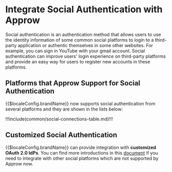 # Integrate Social Authentication with Approw

<LastUpdated/>

Social authentication is an authentication method that allows users to use the identity information of some common social platforms to login to a third-party application or authentic themselves in some other websites. For example, you can sign in YouTube with your gmail account. Social authentication can improve users' login experience on third-party platforms and provide an easy way for users to register new accounts in these platforms.

## Platforms that Approw Support for Social Authentication

{{$localeConfig.brandName}} now supports social authentication from several platforms and they are shown in the lists below:

!!!include(common/social-connections-table.md)!!!

## Customized Social Authentication

{{$localeConfig.brandName}} can provide integration with **customized OAuth 2.0 IdPs**. You can find more introductions in this [document](/connections/custom-social-provider/) if you need to integrate with other social platforms which are not supported by Approw now.

<!--
## 微信解决方案
{{$localeConfig.brandName}} 针对微信生态有一套完整的解决方案，你可以查看[产品介绍](https://authing.cn/solutions/wechat)以及阅读[打通微信账号体系指引](/guides/wechat-ecosystem/)。
-->
